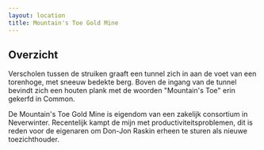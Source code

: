 ```yaml
---
layout: location
title: Mountain's Toe Gold Mine
---
```


## Overzicht
Verscholen tussen de struiken graaft een tunnel zich in aan de voet van een torenhoge, met sneeuw bedekte berg. Boven de ingang van de tunnel bevindt zich een houten plank met de woorden "Mountain's Toe" erin gekerfd in Common.

De Mountain's Toe Gold Mine is eigendom van een zakelijk consortium in Neverwinter. Recentelijk kampt de mijn met productiviteitsproblemen, dit is reden voor de eigenaren om Don-Jon Raskin erheen te sturen als nieuwe toezichthouder.